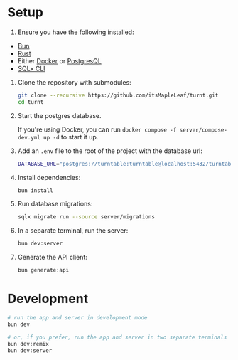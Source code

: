 # Setup

1. Ensure you have the following installed:

- [Bun](https://bun.sh/)
- [Rust](https://www.rust-lang.org/tools/install)
- Either [Docker](https://docs.docker.com/get-docker/) or [PostgresQL](https://www.postgresql.org/download/)
- [SQLx CLI](https://github.com/launchbadge/sqlx/blob/main/sqlx-cli/README.md#install)

1. Clone the repository with submodules:

   ```sh
   git clone --recursive https://github.com/itsMapleLeaf/turnt.git
   cd turnt
   ```

1. Start the postgres database.

   If you're using Docker, you can run `docker compose -f server/compose-dev.yml up -d` to start it up.

1. Add an `.env` file to the root of the project with the database url:

   ```sh
   DATABASE_URL="postgres://turntable:turntable@localhost:5432/turntable"
   ```

1. Install dependencies:

   ```sh
   bun install
   ```

1. Run database migrations:

   ```sh
   sqlx migrate run --source server/migrations
   ```

1. In a separate terminal, run the server:

   ```sh
   bun dev:server
   ```

1. Generate the API client:

   ```sh
   bun generate:api
   ```

# Development

```sh
# run the app and server in development mode
bun dev

# or, if you prefer, run the app and server in two separate terminals
bun dev:remix
bun dev:server
```
